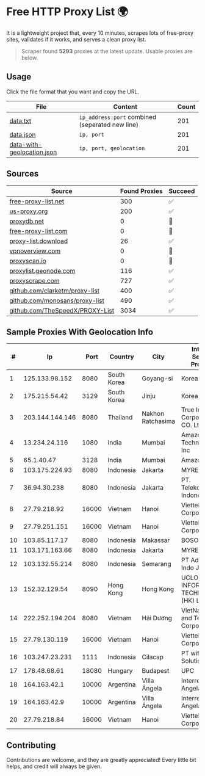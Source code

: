 
# Free HTTP Proxy List 🌍

It is a lightweight project that, every 10 minutes, scrapes lots of free-proxy sites, validates if it works, and serves a clean proxy list.


> Scraper found **5293** proxies at the latest update. Usable proxies are below.

## Usage

Click the file format that you want and copy the URL.


|File|Content|Count|
|----|-------|-----|
|[data.txt](https://raw.githubusercontent.com/themiralay/Proxy-List-World/master/data.txt)|`ip_address:port` combined (seperated new line)|201|
|[data.json](https://raw.githubusercontent.com/themiralay/Proxy-List-World/master/data.json)|`ip, port`|201|
|[data-with-geolocation.json](https://raw.githubusercontent.com/themiralay/Proxy-List-World/master/data-with-geolocation.json)|`ip, port, geolocation`|201|

## Sources

|Source|Found Proxies|Succeed|
|------|-------------|-------|
|[free-proxy-list.net](https://free-proxy-list.net)|300|✅|
|[us-proxy.org](https://www.us-proxy.org)|200|✅|
|[proxydb.net](http://proxydb.net)|0|🚫|
|[free-proxy-list.com](https://free-proxy-list.com/?page=&port=&type%5B%5D=http&type%5B%5D=https&up_time=0&search=Search)|0|🚫|
|[proxy-list.download](https://www.proxy-list.download/HTTP)|26|✅|
|[vpnoverview.com](https://vpnoverview.com/privacy/anonymous-browsing/free-proxy-servers)|0|🚫|
|[proxyscan.io](https://www.proxyscan.io)|0|🚫|
|[proxylist.geonode.com](https://proxylist.geonode.com/api/proxy-list?limit=300&page=1&sort_by=lastChecked&sort_type=desc&protocols=http,https)|116|✅|
|[proxyscrape.com](https://api.proxyscrape.com/v2/?request=displayproxies&protocol=http&timeout=10000&country=all&ssl=all&anonymity=all)|727|✅|
|[github.com/clarketm/proxy-list](https://raw.githubusercontent.com/clarketm/proxy-list/master/proxy-list-raw.txt)|400|✅|
|[github.com/monosans/proxy-list](https://raw.githubusercontent.com/monosans/proxy-list/main/proxies/http.txt)|490|✅|
|[github.com/TheSpeedX/PROXY-List](https://raw.githubusercontent.com/TheSpeedX/PROXY-List/master/http.txt)|3034|✅|


## Sample Proxies With Geolocation Info

|#|Ip|Port|Country|City|Internet Service Provider|
|-|--|----|-------|----|-------------------------|
|1|125.133.98.152|8080|South Korea|Goyang-si|Korea Telecom|
|2|175.215.54.42|3129|South Korea|Jinju|Korea Telecom|
|3|203.144.144.146|8080|Thailand|Nakhon Ratchasima|True Internet Corporation CO. Ltd.|
|4|13.234.24.116|1080|India|Mumbai|Amazon Technologies Inc|
|5|65.1.40.47|3128|India|Mumbai|Amazon.com|
|6|103.175.224.93|8080|Indonesia|Jakarta|MYREPUBLIC|
|7|36.94.30.238|8080|Indonesia|Jakarta|PT. Telekomunikasi Indonesia|
|8|27.79.218.92|16000|Vietnam|Hanoi|Viettel Corporation|
|9|27.79.251.151|16000|Vietnam|Hanoi|Viettel Corporation|
|10|103.85.117.17|8080|Indonesia|Makassar|BOSOWA|
|11|103.171.163.66|8080|Indonesia|Jakarta|MYREPUBLIC|
|12|103.132.55.214|8080|Indonesia|Semarang|PT Adeaksa Indo Jayatama|
|13|152.32.129.54|8090|Hong Kong|Hong Kong|UCLOUD INFORMATION TECHNOLOGY (HK) LIMITED|
|14|222.252.194.204|8080|Vietnam|Hải Dương|VietNam Post and Telecom Corporation|
|15|27.79.130.119|16000|Vietnam|Hanoi|Viettel Corporation|
|16|103.247.23.231|1111|Indonesia|Cilacap|PT wifian Solution|
|17|178.48.68.61|18080|Hungary|Budapest|UPC|
|18|164.163.42.1|10000|Argentina|Villa Ángela|Interret Villa Angela SRL|
|19|164.163.42.9|10000|Argentina|Villa Ángela|Interret Villa Angela SRL|
|20|27.79.218.84|16000|Vietnam|Hanoi|Viettel Corporation|



## Contributing

Contributions are welcome, and they are greatly appreciated! Every
little bit helps, and credit will always be given.

